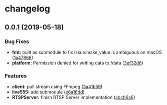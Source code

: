 # changelog

## 0.0.1 (2019-05-18)

### Bug Fixes

* **fmt:** built as submodule to fix issue:make_value is ambiguous on macOS ([1a47866](https://github.com/kgbook/RTSPServer/commit/1a47866))
* **platform:** Permission denied for writing data to /data ([3ef32d6](https://github.com/kgbook/RTSPServer/commit/3ef32d6))

### Features

* **client:** pull stream using FFmpeg ([3a41b59](https://github.com/kgbook/RTSPServer/commit/3a41b59))
* **live555:** add submodule ([e6a16dd](https://github.com/kgbook/RTSPServer/commit/e6a16dd))
* **RTSPServer:** finish RTSP Server implementation ([abcb6a6](https://github.com/kgbook/RTSPServer/commit/abcb6a6))



